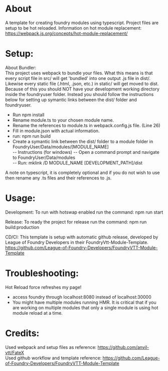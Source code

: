 # About

A template for creating foundry modules using typescript. Project files are setup to be hot reloaded.
Information on hot module replacement: https://webpack.js.org/concepts/hot-module-replacement/

# Setup:

About Bundler:  
This project uses webpack to bundle your files. What this means is that every script file in src/ will get 'bundled' into one output .js file in dist/.
Likewise every static file (.html, .json, etc.) in static/ will get moved to dist.  
Because of this you should NOT have your development working directory inside the foundryuser folder. Instead you should follow the instructions below
for setting up symantic links between the dist/ folder and foundryuser.

- Run npm install
- Rename module.ts to your chosen module name.
- Rename the references to module.ts in webpack.config.js file. (Line 26)
- Fill in module.json with actual information.
- run: npm run build
- Create a symantic link between the dist/ folder to a module folder in FoundryUser/Data/modules/[MODULE_NAME]  
  -- Instructions (for windows)
  -- Open a command prompt and navigate to FoundryUser/Data/modules  
  -- Run: mklink /D MODULE_NAME [DEVELOPMENT_PATH]/dist

A note on typescript, it is completely optional and if you do not wish to use then rename any .ts files and their references to .js.

# Usage:

Development:
To run with hotswap enabled run the command: npm run start

Release:
To ready the project for release run the command: npm run build:production

CD/CI:
This template is setup with automatic github release, developed by League of Foundry Developers in
their FoundryVtt-Module-Template. https://github.com/League-of-Foundry-Developers/FoundryVTT-Module-Template

# Troubleshooting:

Hot Reload force refreshes my page!

- access foundry through localhost:8080 instead of localhost:30000
- You might have multiple modules running HMR. It is critical that if you are working on multiple modules that only a single module is using hot module reload at a time.

# Credits:

Used webpack and setup files as reference: https://github.com/anvil-vtt/FateX  
Used github workflow and template reference: https://github.com/League-of-Foundry-Developers/FoundryVTT-Module-Template
